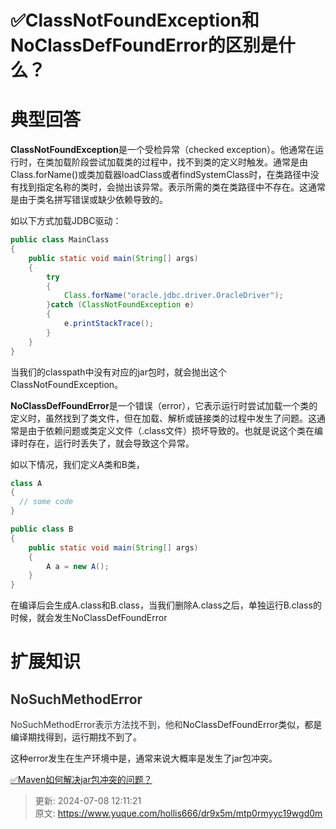 # ✅ClassNotFoundException和NoClassDefFoundError的区别是什么？

# 典型回答


**ClassNotFoundException**是一个受检异常（checked exception）。他通常在运行时，在类加载阶段尝试加载类的过程中，找不到类的定义时触发。通常是由Class.forName()或类加载器loadClass或者findSystemClass时，在类路径中没有找到指定名称的类时，会抛出该异常。表示所需的类在类路径中不存在。这通常是由于类名拼写错误或缺少依赖导致的。



如以下方式加载JDBC驱动：



```java
public class MainClass
{
    public static void main(String[] args)
    {
        try
        {
            Class.forName("oracle.jdbc.driver.OracleDriver");
        }catch (ClassNotFoundException e)
        {
            e.printStackTrace();
        }
    }
}

```



当我们的classpath中没有对应的jar包时，就会抛出这个ClassNotFoundException。



**NoClassDefFoundError**是一个错误（error），它表示运行时尝试加载一个类的定义时，虽然找到了类文件，但在加载、解析或链接类的过程中发生了问题。这通常是由于依赖问题或类定义文件（.class文件）损坏导致的。也就是说这个类在编译时存在，运行时丢失了，就会导致这个异常。



如以下情况，我们定义A类和B类，

```java
class A
{
  // some code
}

public class B
{
    public static void main(String[] args)
    {
        A a = new A();
    }
}

```



在编译后会生成A.class和B.class，当我们删除A.class之后，单独运行B.class的时候，就会发生NoClassDefFoundError



# 扩展知识


## <font style="color:rgb(51, 51, 51);">NoSuchMethodError</font>
<font style="color:rgb(52, 53, 65);">NoSuchMethodError表示方法找不到，他和</font>NoClassDefFoundError类似，都是编译期找得到，运行期找不到了。



这种error发生在生产环境中是，通常来说大概率是发生了jar包冲突。



[✅Maven如何解决jar包冲突的问题？](https://www.yuque.com/hollis666/dr9x5m/vkkiva)





> 更新: 2024-07-08 12:11:21  
> 原文: <https://www.yuque.com/hollis666/dr9x5m/mtp0rmyyc19wgd0m>